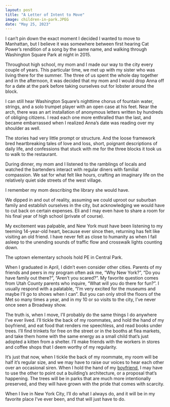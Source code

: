 ```yaml
---
layout: post
title: "A Letter of Intent to Move"
image: children-in-park.JPEG
date: "May 25, 2023"
---
```


I can’t pin down the exact moment I decided I wanted to move to Manhattan, but I believe it was somewhere between first hearing Cat Power’s rendition of a song by the same name, and walking through Washington Square Park at night in 2015. 

Throughout high school, my mom and I made our way to the city every couple of years. This particular time, we met up with my sister who was living there for the summer. The three of us spent the whole day together and in the afternoon, it was decided that my mom and I would drop Anna off for a date at the park before taking ourselves out for lobster around the block.

I can still hear Washington Square’s nighttime chorus of fountain water, strings, and a solo trumpet player with an open case at his feet. Near the arch, there was an art installation of anonymous letters written by hundreds of obliging citizens. I read each one more enthralled than the last, and became embarrassed when I realized Anna’s date was reading over my shoulder as well. 

The stories had very little prompt or structure. And the loose framework bred heartbreaking tales of love and loss, short, poignant descriptions of daily life, and confessions that stuck with me for the three blocks it took us to walk to the restaurant.

During dinner, my mom and I listened to the ramblings of locals and watched the bartenders interact with regular diners with familial compassion. We sat for what felt like hours, crafting an imaginary life on the relatively quiet side streets of the west village. 

I remember my mom describing the library she would have.

We dipped in and out of reality, assuming we could uproot our suburban family and establish ourselves in the city, but acknowledging we would have to cut back on certain expenses. Eli and I may even have to share a room for his final year of high school (private of course).

My excitement was palpable, and New York must have been listening to my teeming 14-year-old heart, because ever since then, returning has felt like visiting an old friend. I have never felt as close to humanity as when I fall asleep to the unending sounds of traffic flow and crosswalk lights counting down.

The uptown elementary schools hold PE in Central Park. 

When I graduated in April, I didn’t even consider other cities. Parents of my friends and peers in my program often ask me, “Why New York?”, “Do you have family out there?”, “Aren’t you scared?”. My favorite question comes from Utah County parents who inquire, “What will you do there for fun?”. I usually respond with a palatable, “I’m very excited for the museums and maybe I’ll go to shows when I can”. But you can only stroll the floors of the Met so many times a year, and in my 10 or so visits to the city, I’ve never once seen a Broadway show.

The truth is, when I move, I’ll probably do the same things I do anywhere I’ve ever lived. I’ll tickle the back of my roommates, and hold the hand of my boyfriend, and eat food that renders me speechless, and read books under trees. I’ll find trinkets for free on the street or in the booths at flea markets, and take them home with the same energy as a small child that’s just adopted a kitten from a shelter. I’ll make friends with the workers in stores and coffee shops that I deem worthy of my regularity. 

It’s just that now, when I tickle the back of my roommate, my room will be half it’s regular size, and we may have to raise our voices to hear each other over an occasional siren. When I hold the hand of my [boyfriend](https://grantpitt.com), I may have to use the other to point out a building’s architecture, or a proposal that’s happening. The trees will be in parks that are much more intentionally preserved, and they will have grown with the pride that comes with scarcity. 

When I live in New York City, I’ll do what I always do, and it will be in my favorite place I’ve ever been, and that will just have to do.
